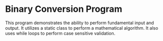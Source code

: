 # Binary Conversion Program

This program demonstrates the ability to perform fundamental input and output. It utilizes a static class to perform a mathematical algorithm. It also uses while loops to perform case sensitive validation.
